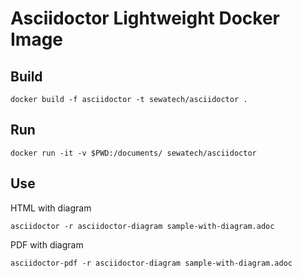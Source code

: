 Asciidoctor Lightweight Docker Image
==== 

Build
----

    docker build -f asciidoctor -t sewatech/asciidoctor .

Run
----

    docker run -it -v $PWD:/documents/ sewatech/asciidoctor

Use
----

HTML with diagram

    asciidoctor -r asciidoctor-diagram sample-with-diagram.adoc

PDF with diagram

    asciidoctor-pdf -r asciidoctor-diagram sample-with-diagram.adoc
